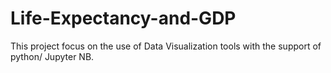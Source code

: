 # Life-Expectancy-and-GDP
This project focus on the use of Data Visualization tools with the support of python/ Jupyter NB. 
